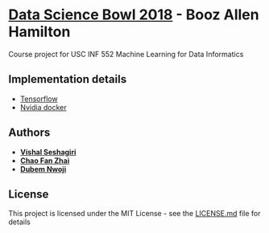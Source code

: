 # [Data Science Bowl 2018](https://www.kaggle.com/c/data-science-bowl-2018) - Booz Allen Hamilton
Course project for USC INF 552 Machine Learning for Data Informatics

## Implementation details
* [Tensorflow](https://github.com/tensorflow/tensorflow)
* [Nvidia docker](https://github.com/NVIDIA/nvidia-docker)

## Authors
* [**Vishal Seshagiri**](https://github.com/vishalseshagiri)
* [**Chao Fan Zhai**]()
* [**Dubem Nwoji**](https://github.com/Chukudubem)

## License
This project is licensed under the MIT License - see the [LICENSE.md](https://github.com/vishalseshagiri/INF552_DataScienceBowl2018/blob/master/LICENSE.md) file for details
